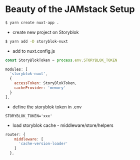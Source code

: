 # Beauty of the JAMstack Setup

```bash
$ yarn create nuxt-app .
```

- create new project on Storyblok

```bash
$ yarn add -D storyblok-nuxt
```

- add to nuxt.config.js

```js
const StoryBlokToken = process.env.STORYBLOK_TOKEN

modules: [
  'storyblok-nuxt',
  {
    accessToken: StoryBlokToken,
    cacheProvider: 'memory'
  }
],
```

- define the storyblok token in .env

```
STORYBLOK_TOKEN='xxx'
```

- load storyblok cache - middleware/store/helpers

```nuxt.config.js
router: {
    middleware: [
      'cache-version-loader'
    ]
  },
```

